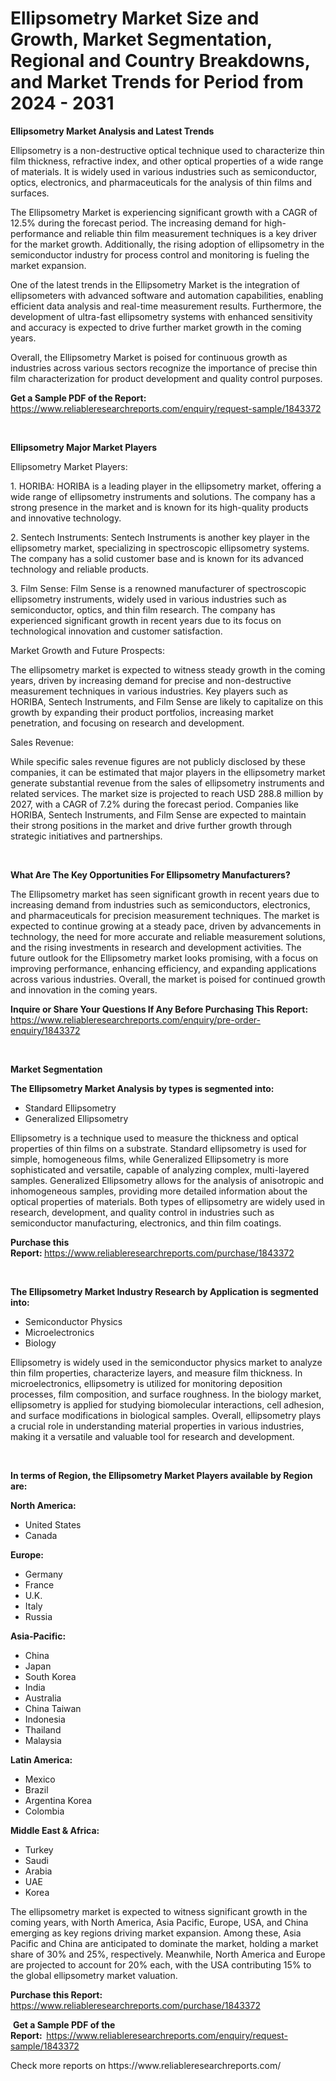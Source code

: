 <p><h1>Ellipsometry Market Size and Growth, Market Segmentation, Regional and Country Breakdowns, and Market Trends for Period from 2024 -  2031</h1></p><p><strong>Ellipsometry Market Analysis and Latest Trends</strong></p>
<p><p>Ellipsometry is a non-destructive optical technique used to characterize thin film thickness, refractive index, and other optical properties of a wide range of materials. It is widely used in various industries such as semiconductor, optics, electronics, and pharmaceuticals for the analysis of thin films and surfaces.</p><p>The Ellipsometry Market is experiencing significant growth with a CAGR of 12.5% during the forecast period. The increasing demand for high-performance and reliable thin film measurement techniques is a key driver for the market growth. Additionally, the rising adoption of ellipsometry in the semiconductor industry for process control and monitoring is fueling the market expansion.</p><p>One of the latest trends in the Ellipsometry Market is the integration of ellipsometers with advanced software and automation capabilities, enabling efficient data analysis and real-time measurement results. Furthermore, the development of ultra-fast ellipsometry systems with enhanced sensitivity and accuracy is expected to drive further market growth in the coming years.</p><p>Overall, the Ellipsometry Market is poised for continuous growth as industries across various sectors recognize the importance of precise thin film characterization for product development and quality control purposes.</p></p>
<p><strong>Get a Sample PDF of the Report:&nbsp;</strong> <a href="https://www.reliableresearchreports.com/enquiry/request-sample/1843372">https://www.reliableresearchreports.com/enquiry/request-sample/1843372</a></p>
<p>&nbsp;</p>
<p><strong>Ellipsometry Major Market Players</strong></p>
<p><p>Ellipsometry Market Players:</p><p>1. HORIBA: HORIBA is a leading player in the ellipsometry market, offering a wide range of ellipsometry instruments and solutions. The company has a strong presence in the market and is known for its high-quality products and innovative technology.</p><p>2. Sentech Instruments: Sentech Instruments is another key player in the ellipsometry market, specializing in spectroscopic ellipsometry systems. The company has a solid customer base and is known for its advanced technology and reliable products.</p><p>3. Film Sense: Film Sense is a renowned manufacturer of spectroscopic ellipsometry instruments, widely used in various industries such as semiconductor, optics, and thin film research. The company has experienced significant growth in recent years due to its focus on technological innovation and customer satisfaction.</p><p>Market Growth and Future Prospects:</p><p>The ellipsometry market is expected to witness steady growth in the coming years, driven by increasing demand for precise and non-destructive measurement techniques in various industries. Key players such as HORIBA, Sentech Instruments, and Film Sense are likely to capitalize on this growth by expanding their product portfolios, increasing market penetration, and focusing on research and development.</p><p>Sales Revenue:</p><p>While specific sales revenue figures are not publicly disclosed by these companies, it can be estimated that major players in the ellipsometry market generate substantial revenue from the sales of ellipsometry instruments and related services. The market size is projected to reach USD 288.8 million by 2027, with a CAGR of 7.2% during the forecast period. Companies like HORIBA, Sentech Instruments, and Film Sense are expected to maintain their strong positions in the market and drive further growth through strategic initiatives and partnerships.</p></p>
<p>&nbsp;</p>
<p><strong>What Are The Key Opportunities For Ellipsometry Manufacturers?</strong></p>
<p><p>The Ellipsometry market has seen significant growth in recent years due to increasing demand from industries such as semiconductors, electronics, and pharmaceuticals for precision measurement techniques. The market is expected to continue growing at a steady pace, driven by advancements in technology, the need for more accurate and reliable measurement solutions, and the rising investments in research and development activities. The future outlook for the Ellipsometry market looks promising, with a focus on improving performance, enhancing efficiency, and expanding applications across various industries. Overall, the market is poised for continued growth and innovation in the coming years.</p></p>
<p><strong>Inquire or Share Your Questions If Any Before Purchasing This Report:</strong> <a href="https://www.reliableresearchreports.com/enquiry/pre-order-enquiry/1843372">https://www.reliableresearchreports.com/enquiry/pre-order-enquiry/1843372</a></p>
<p>&nbsp;</p>
<p><strong>Market Segmentation</strong></p>
<p><strong>The Ellipsometry Market Analysis by types is segmented into:</strong></p>
<p><ul><li>Standard Ellipsometry</li><li>Generalized Ellipsometry</li></ul></p>
<p><p>Ellipsometry is a technique used to measure the thickness and optical properties of thin films on a substrate. Standard ellipsometry is used for simple, homogeneous films, while Generalized Ellipsometry is more sophisticated and versatile, capable of analyzing complex, multi-layered samples. Generalized Ellipsometry allows for the analysis of anisotropic and inhomogeneous samples, providing more detailed information about the optical properties of materials. Both types of ellipsometry are widely used in research, development, and quality control in industries such as semiconductor manufacturing, electronics, and thin film coatings.</p></p>
<p><strong>Purchase this Report:&nbsp;</strong><a href="https://www.reliableresearchreports.com/purchase/1843372">https://www.reliableresearchreports.com/purchase/1843372</a></p>
<p>&nbsp;</p>
<p><strong>The Ellipsometry Market Industry Research by Application is segmented into:</strong></p>
<p><ul><li>Semiconductor Physics</li><li>Microelectronics</li><li>Biology</li></ul></p>
<p><p>Ellipsometry is widely used in the semiconductor physics market to analyze thin film properties, characterize layers, and measure film thickness. In microelectronics, ellipsometry is utilized for monitoring deposition processes, film composition, and surface roughness. In the biology market, ellipsometry is applied for studying biomolecular interactions, cell adhesion, and surface modifications in biological samples. Overall, ellipsometry plays a crucial role in understanding material properties in various industries, making it a versatile and valuable tool for research and development.</p></p>
<p>&nbsp;</p>
<p><strong>In terms of Region, the Ellipsometry Market Players available by Region are:</strong></p>
<p>
    <p> <strong> North America: </strong>
        <ul>
            <li>United States</li>
            <li>Canada</li>
        </ul>
        </p> 
    <p> <strong> Europe: </strong>
        <ul>
            <li>Germany</li>
            <li>France</li>
            <li>U.K.</li>
            <li>Italy</li>
            <li>Russia</li>
        </ul>
        </p> 
    <p> <strong> Asia-Pacific: </strong>
        <ul>
            <li>China</li>
            <li>Japan</li>
            <li>South Korea</li>
            <li>India</li>
            <li>Australia</li>
            <li>China Taiwan</li>
            <li>Indonesia</li>
            <li>Thailand</li>
            <li>Malaysia</li>
        </ul>
        </p> 
    <p> <strong> Latin America: </strong>
        <ul>
            <li>Mexico</li>
            <li>Brazil</li>
            <li>Argentina Korea</li>
            <li>Colombia</li>
        </ul>
        </p> 
    <p> <strong> Middle East & Africa: </strong>
        <ul>
            <li>Turkey</li>
            <li>Saudi</li>
            <li>Arabia</li>
            <li>UAE</li>
            <li>Korea</li>
        </ul>
    </p>
    </p>
<p><p>The ellipsometry market is expected to witness significant growth in the coming years, with North America, Asia Pacific, Europe, USA, and China emerging as key regions driving market expansion. Among these, Asia Pacific and China are anticipated to dominate the market, holding a market share of 30% and 25%, respectively. Meanwhile, North America and Europe are projected to account for 20% each, with the USA contributing 15% to the global ellipsometry market valuation.</p></p>
<p><strong>Purchase this Report: </strong><a href="https://www.reliableresearchreports.com/purchase/1843372">https://www.reliableresearchreports.com/purchase/1843372</a></p>
<p>&nbsp;<strong>Get a Sample PDF of the Report:&nbsp;&nbsp;</strong><a href="https://www.reliableresearchreports.com/enquiry/request-sample/1843372">https://www.reliableresearchreports.com/enquiry/request-sample/1843372</a></p>
<p><strong></strong></p>
<p>Check more reports on https://www.reliableresearchreports.com/</p>